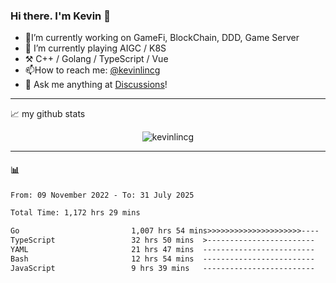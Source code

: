 ### Hi there. I'm Kevin 👋

- 🔭I’m currently working on GameFi, BlockChain, DDD, Game Server
- 🌱 I’m currently playing AIGC / K8S
-   :hammer_and_pick: C++ / Golang / TypeScript / Vue
- 📫How to reach me: [@kevinlincg](https://twitter.com/kevinlincg) 
-   :thought_balloon: Ask me anything at [Discussions](https://github.com/kevinlincg/kevinlincg/issues/new)!

---

📈 my github stats

<p align="center"> <img src="https://github-readme-stats-ouuan.vercel.app/api?username=kevinlincg&theme=dark&show_icons=true&count_private=true" alt="kevinlincg" />

---

#### :bar_chart: 

<!--START_SECTION:waka-->

```txt
From: 09 November 2022 - To: 31 July 2025

Total Time: 1,172 hrs 29 mins

Go                         1,007 hrs 54 mins>>>>>>>>>>>>>>>>>>>>>----   85.96 %
TypeScript                 32 hrs 50 mins  >------------------------   02.80 %
YAML                       21 hrs 47 mins  -------------------------   01.86 %
Bash                       12 hrs 54 mins  -------------------------   01.10 %
JavaScript                 9 hrs 39 mins   -------------------------   00.82 %
```

<!--END_SECTION:waka-->
